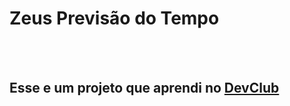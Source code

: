 <h1>Zeus Previsão do Tempo</h1>
<br>
<br>
<h2>Esse e um projeto que aprendi no <a href="https://zeusprevisaodotempo.netlify.app">DevClub</a></h2>
